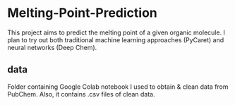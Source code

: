 # Melting-Point-Prediction

This project aims to predict the melting point of a given organic molecule. I plan to try out both traditional machine learning approaches (PyCaret) and neural networks (Deep Chem).

## data

Folder containing Google Colab notebook I used to obtain & clean data from PubChem. Also, it contains .csv files of clean data.
